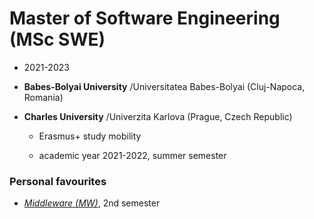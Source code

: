 # Master of Software Engineering (MSc SWE)

-   2021-2023

-   **Babes-Bolyai University** /Universitatea Babes-Bolyai (Cluj-Napoca, Romania)

-   **Charles University** /Univerzita Karlova (Prague, Czech Republic)

    -   Erasmus+ study mobility

    -   academic year 2021-2022, summer semester


### Personal favourites

-   [*Middleware (MW)*](https://github.com/AdrianPascan/Master/tree/main/2nd%20semester%20%5BErasmus%2B%5D/Middleware), 2nd semester
